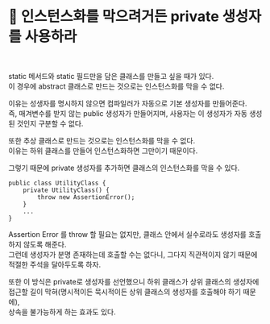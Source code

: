 # 🔑 인스턴스화를 막으려거든 private 생성자를 사용하라

<br>

static 메서드와 static 필드만을 담은 클래스를 만들고 싶을 때가 있다.<br>
이 경우에 abstract 클래스로 만드는 것으로는 인스턴스화를 막을 수 없다.<br>

이유는 성생자를 명시하지 않으면 컴파일러가 자동으로 기본 생성자를 만들어준다.<br>
즉, 매겨변수를 받지 않는 public 생성자가 만들어지며, 사용자는 이 생성자가 자동 생성된 것인지 구분할 수 없다.<br>

또한 추상 클래스로 만드는 것으로는 인스턴스화를 막을 수 없다.<br>
이유는 하위 클래스를 만들어 인스턴스화하면 그만이기 때문이다.

그렇기 때문에 private 생성자를 추가하면 클래스의 인스턴스화를 막을 수 있다.
```
public class UtilityClass {
    private UtilityClass() {
        throw new AssertionError();
    }
    ...
}
```

Assertion Error 를 throw 할 필요는 없지만, 클래스 안에서 실수로라도 생성자를 호출하지 않도록 해준다.<br>
그런데 생성자가 분명 존재하는데 호출할 수는 없다니, 그다지 직관적이지 않기 때문에 적절한 주석을 달아두도록 하자.<br>

또한 이 방식은 private로 생성자를 선언했으니 하위 클래스가 상위 클래스의 생성자에 접근할 길이 막혀(명시적이든 묵시적이든 상위 클래스의 생성자를 호출해야 하기 때문에), <br>
상속을 불가능하게 하는 효과도 있다.<br>

